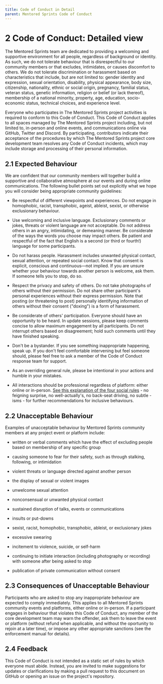 ```yaml
---
title: Code of Conduct in Detail
parent: Mentored Sprints Code of Conduct
---
```


# 2 Code of Conduct: Detailed view

The Mentored Sprints team are dedicated to providing a welcoming and supportive environment for all people, regardless of background or identity. As such, we do not tolerate behaviour that is disrespectful to our community members or that excludes, intimidates, or causes discomfort to others. We do not tolerate discrimination or harassment based on characteristics that include, but are not limited to: gender identity and expression, sexual orientation, disability, physical appearance, body size, citizenship, nationality, ethnic or social origin, pregnancy, familial status, veteran status, genetic information, religion or belief (or lack thereof), membership of a national minority, property, age, education, socio-economic status, technical choices, and experience level.

Everyone who participates in The Mentored Sprints project activities is required to conform to this Code of Conduct. This Code of Conduct applies to all spaces managed by The Mentored Sprints project including, but not limited to, in-person and online events, and communications online via GitHub, Twitter and Discord. By participating, contributors indicate their acceptance of the procedures by which The Mentored Sprints project core development team resolves any Code of Conduct incidents, which may include storage and processing of their personal information.

## 2.1 Expected Behaviour

We are confident that our community members will together build a supportive and collaborative atmosphere at our events and during online communications. The following bullet points set out explicitly what we hope you will consider being appropriate community guidelines:

- Be respectful of different viewpoints and experiences. Do not engage in homophobic, racist, transphobic, ageist, ableist, sexist, or otherwise exclusionary behaviour.

- Use welcoming and inclusive language. Exclusionary comments or jokes, threats or violent language are not acceptable. Do not address others in an angry, intimidating, or demeaning manner. Be considerate of the ways the words you choose may impact others. Be patient and respectful of the fact that English is a second (or third or fourth!) language for some participants.

- Do not harass people. Harassment includes unwanted physical contact, sexual attention, or repeated social contact. Know that consent is explicit, conscious and continuous—not implied. If you are unsure whether your behaviour towards another person is welcome, ask them. If someone tells you to stop, do so.

- Respect the privacy and safety of others. Do not take photographs of others without their permission. Do not share other participant's personal experiences without their express permission. Note that posting (or threatening to post) personally identifying information of others without their consent ("doxing") is a form of harassment.

- Be considerate of others' participation. Everyone should have an opportunity to be heard. In update sessions, please keep comments concise to allow maximum engagement by all participants. Do not interrupt others based on disagreement; hold such comments until they have finished speaking.

- Don't be a bystander. If you see something inappropriate happening, speak up. If you don't feel comfortable intervening but feel someone should, please feel free to ask a member of the Code of Conduct response team for support.

- As an overriding general rule, please be intentional in your actions and humble in your mistakes.

- All interactions should be professional regardless of platform: either online or in-person. [See this explanation of the four social rules](https://www.recurse.com/manual#sub-sec-social-rules) - no feigning surprise, no well-actually's, no back-seat driving, no subtle -isms - for further recommendations for inclusive behaviours.

## 2.2 Unacceptable Behaviour

Examples of unacceptable behaviour by Mentored Sprints community members at any project event or platform include:

- written or verbal comments which have the effect of excluding people based on membership of any specific group

- causing someone to fear for their safety, such as through stalking, following, or intimidation

- violent threats or language directed against another person

- the display of sexual or violent images

- unwelcome sexual attention

- nonconsensual or unwanted physical contact

- sustained disruption of talks, events or communications

- insults or put-downs

- sexist, racist, homophobic, transphobic, ableist, or exclusionary jokes

- excessive swearing

- incitement to violence, suicide, or self-harm

- continuing to initiate interaction (including photography or recording) with someone after being asked to stop

- publication of private communication without consent

## 2.3 Consequences of Unacceptable Behaviour

Participants who are asked to stop any inappropriate behaviour are expected to comply immediately. This applies to all Mentored Sprints community events and platforms, either online or in-person. If a participant engages in behaviour that violates this Code of Conduct, any member of the core development team may warn the offender, ask them to leave the event or platform (without refund when applicable, and without the oportunity to rejoin at a later time), or impose any other appropriate sanctions (see the enforcement manual for details).

## 2.4 Feedback

This Code of Conduct is not intended as a static set of rules by which everyone must abide. Instead, you are invited to make suggestions for updates or clarifications by making a pull request to this document on GitHub or opening an issue on the project's repository.
